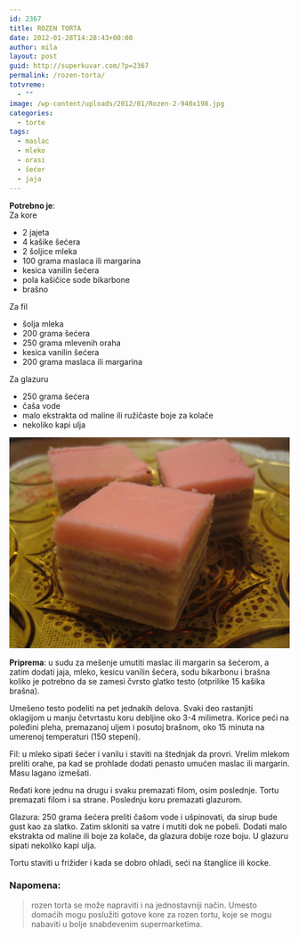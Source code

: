 ```yaml
---
id: 2367
title: ROZEN TORTA
date: 2012-01-28T14:28:43+00:00
author: mila
layout: post
guid: http://superkuvar.com/?p=2367
permalink: /rozen-torta/
totvreme:
  - ""
image: /wp-content/uploads/2012/01/Rozen-2-940x198.jpg
categories:
  - torte
tags:
  - maslac
  - mleko
  - orasi
  - šećer
  - jaja
---
```

**Potrebno je**:  
Za kore

  * 2 jajeta
  * 4 kašike šećera
  * 2 šoljice mleka
  * 100 grama maslaca ili margarina
  * kesica vanilin šećera
  * pola kašičice sode bikarbone
  * brašno

Za fil

  * šolja mleka
  * 200 grama šećera
  * 250 grama mlevenih oraha
  * kesica vanilin šećera
  * 200 grama maslaca ili margarina

Za glazuru

  * 250 grama šećera
  * čaša vode
  * malo ekstrakta od maline ili ružičaste boje za kolače
  * nekoliko kapi ulja

![Rozen torta](/wp-content/uploads/2012/01/Rozen-2-1024x768.jpg)

**Priprema**: u sudu za mešenje umutiti maslac ili margarin sa  šećerom, a zatim dodati jaja, mleko, kesicu vanilin šećera, sodu bikarbonu i brašna koliko je potrebno da se zamesi čvrsto glatko testo (otprilike 15 kašika brašna).

Umešeno testo podeliti na pet jednakih delova. Svaki deo rastanjiti oklagijom u manju četvrtastu koru debljine oko 3-4 milimetra. Korice peći na poleđini pleha, premazanoj uljem i posutoj brašnom, oko 15 minuta na umerenoj temperaturi (150 stepeni).

Fil: u mleko sipati šećer i vanilu i staviti na štednjak da provri. Vrelim mlekom preliti orahe, pa kad se prohlade dodati penasto umućen maslac ili margarin. Masu lagano izmešati.

Ređati kore jednu na drugu i svaku premazati filom, osim poslednje. Tortu premazati filom i sa strane. Poslednju koru premazati glazurom.

Glazura: 250 grama šećera preliti čašom vode i ušpinovati, da sirup bude gust kao za slatko. Zatim skloniti sa vatre i mutiti dok ne pobeli. Dodati malo ekstrakta od maline ili boje za kolače, da glazura dobije roze boju. U glazuru sipati nekoliko kapi ulja.

Tortu staviti u frižider i kada se dobro ohladi, seći na štanglice ili kocke.

### Napomena:
> rozen torta se može napraviti i na jednostavniji način. Umesto domaćih mogu poslužiti gotove kore za rozen tortu, koje se mogu nabaviti u bolje snabdevenim supermarketima.